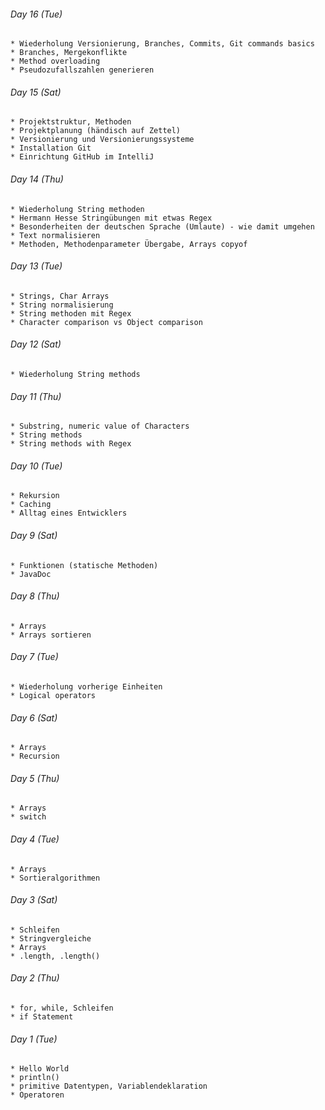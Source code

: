 ###### Day 16 (Tue)
    * Wiederholung Versionierung, Branches, Commits, Git commands basics
    * Branches, Mergekonflikte
    * Method overloading
    * Pseudozufallszahlen generieren

###### Day 15 (Sat)
    * Projektstruktur, Methoden
    * Projektplanung (händisch auf Zettel)
    * Versionierung und Versionierungssysteme
    * Installation Git
    * Einrichtung GitHub im IntelliJ

###### Day 14 (Thu)
    * Wiederholung String methoden
    * Hermann Hesse Stringübungen mit etwas Regex
    * Besonderheiten der deutschen Sprache (Umlaute) - wie damit umgehen
    * Text normalisieren
    * Methoden, Methodenparameter Übergabe, Arrays copyof

###### Day 13 (Tue)
    * Strings, Char Arrays
    * String normalisierung
    * String methoden mit Regex
    * Character comparison vs Object comparison

###### Day 12 (Sat)
    * Wiederholung String methods

###### Day 11 (Thu)
    * Substring, numeric value of Characters
    * String methods
    * String methods with Regex

###### Day 10 (Tue)
    * Rekursion
    * Caching
    * Alltag eines Entwicklers

###### Day 9 (Sat)
    * Funktionen (statische Methoden)
    * JavaDoc

###### Day 8 (Thu)
    * Arrays
    * Arrays sortieren

###### Day 7 (Tue)
    * Wiederholung vorherige Einheiten
    * Logical operators

###### Day 6 (Sat)
    * Arrays
    * Recursion

###### Day 5 (Thu)
    * Arrays
    * switch

###### Day 4 (Tue)
    * Arrays
    * Sortieralgorithmen

###### Day 3 (Sat)
    * Schleifen
    * Stringvergleiche
    * Arrays
    * .length, .length()

###### Day 2 (Thu)
    * for, while, Schleifen
    * if Statement

###### Day 1 (Tue)
    * Hello World
    * println()
    * primitive Datentypen, Variablendeklaration
    * Operatoren
